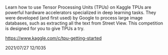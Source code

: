 
Learn how to use Tensor Processing Units (TPUs) on Kaggle
TPUs are powerful hardware accelerators specialized in deep learning tasks. They were developed (and first used) by Google to process large image databases, 
such as extracting all the text from Street View. This competition is designed for you to give TPUs a try.


https://www.kaggle.com/c/tpu-getting-started


2021/07/27  12/1035
